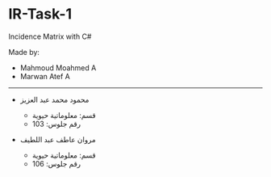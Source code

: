 # IR-Task-1
Incidence Matrix with C#

Made by:

  * Mahmoud Moahmed A
  * Marwan Atef A

______________________________

  * محمود محمد عبد العزيز
    * قسم: معلوماتية حيوية
    * رقم جلوس: 103

  * مروان عاطف عبد اللطيف
    * قسم: معلوماتية حيوية
    * رقم جلوس: 106
